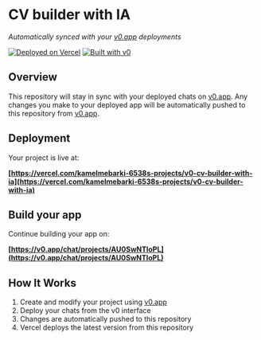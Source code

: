 # CV builder with IA

*Automatically synced with your [v0.app](https://v0.app) deployments*

[![Deployed on Vercel](https://img.shields.io/badge/Deployed%20on-Vercel-black?style=for-the-badge&logo=vercel)](https://vercel.com/kamelmebarki-6538s-projects/v0-cv-builder-with-ia)
[![Built with v0](https://img.shields.io/badge/Built%20with-v0.app-black?style=for-the-badge)](https://v0.app/chat/projects/AU0SwNTIoPL)

## Overview

This repository will stay in sync with your deployed chats on [v0.app](https://v0.app).
Any changes you make to your deployed app will be automatically pushed to this repository from [v0.app](https://v0.app).

## Deployment

Your project is live at:

**[https://vercel.com/kamelmebarki-6538s-projects/v0-cv-builder-with-ia](https://vercel.com/kamelmebarki-6538s-projects/v0-cv-builder-with-ia)**

## Build your app

Continue building your app on:

**[https://v0.app/chat/projects/AU0SwNTIoPL](https://v0.app/chat/projects/AU0SwNTIoPL)**

## How It Works

1. Create and modify your project using [v0.app](https://v0.app)
2. Deploy your chats from the v0 interface
3. Changes are automatically pushed to this repository
4. Vercel deploys the latest version from this repository